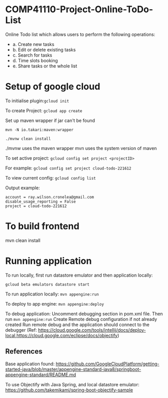 # COMP41110-Project-Online-ToDo-List

Online Todo list which allows users to perform the following operations:
* a. Create new tasks
* b. Edit or delete existing tasks
* c. Search for tasks
* d. Time slots booking
* e. Share tasks or the whole list

# Setup of google cloud
To initialise plugin:`gcloud init`

To create Project:
`gcloud app create`

Set up maven wrapper if jar can't be found

`mvn -N io.takari:maven:wrapper`

`./mvnw clean install`

./mvnw uses the maven wrapper
mvn uses the system version of maven

To set active project: `gcloud config set project <projectID>`

For example: `gcloud config set project cloud-todo-221612`

To view current config: `gcloud config list`

Output example:

    account = ray.wilson.cronelea@gmail.com
    disable_usage_reporting = False
    project = cloud-todo-221612


# To build frontend
mvn clean install

# Running application

To run locally, first run datastore emulator and then application locally:

`gcloud beta emulators datastore start` 

To run application locally:
`mvn appengine:run`

To deploy to app engine: `mvn appengine:deploy`

To debug application:
Uncomment debugging section in pom.xml file.
Then run `mvn appengine:run`
Create Remote debug configuration if not already created
Run remote debug and the application should connect to the debugger 
(Ref: https://cloud.google.com/tools/intellij/docs/deploy-local,https://cloud.google.com/eclipse/docs/objectify)

## References
Base application found:
https://github.com/GoogleCloudPlatform/getting-started-java/blob/master/appengine-standard-java8/springboot-appengine-standard/README.md

To use Objectify with Java Spring, and local datastore emulator:
https://github.com/takemikami/spring-boot-objectify-sample